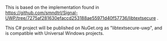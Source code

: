 ﻿
This is based on the implementation found in https://github.com/smndtrl/Signal-UWP/tree/7275af281630efaccd253188ae55971d40f57736/libtextsecure .

This C# project will be published on NuGet.org as "libtextsecure-uwp", and is compatible with Universal Windows projects.
